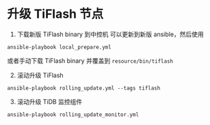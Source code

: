 # 升级 TiFlash 节点
1. 下载新版 TiFlash binary 到中控机
可以更新到新版 ansible，然后使用 
```
ansible-playbook local_prepare.yml
```
或者手动下载 TiFlash binary 并覆盖到 `resource/bin/tiflash`

2. 滚动升级 TiFlash 
```
ansible-playbook rolling_update.yml --tags tiflash
```
3. 滚动升级 TiDB 监控组件
```
ansible-playbook rolling_update_monitor.yml
```
